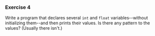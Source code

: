 ### Exercise 4
Write a program that declares several `int` and `float` variables--without
initializing them--and then prints their values. Is there any pattern to the
values? (Usually there isn't.)

<!--
### Solution
See `4.c` for the complete program. 

There is no pattern for the first few integers produced, however, upon repeated
compilations and repeated tests, the last two integers and all floats are
usually `0` or `0.000000`, with occasional deviation to "random" garbage values.
-->
